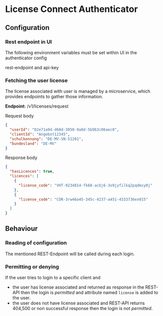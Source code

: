 # License Connect Authenticator

## Configuration

### Rest endpoint in UI

The following environment variables must be set within UI in the authenticator config

rest-endpoint and api-key

### Fetching the user license

The license associated with user is managed by a microservice, which provides endpoints to gather those information.

**Endpoint:** <hostname>/v1/licenses/request

Request body

```json
{
  "userId": "02e71a9d-d68d-3050-9a0d-5b963c06aec0",
  "clientId": "Angebot12345",
  "schulkennung": "DE-MV-SN-51201",
  "bundesland": "DE-MV"
}
```

Response body

```json
{
  "hasLicences": true,
  "licences": [
    {
      "license_code": "VHT-9234814-fk68-acbj6-3o9jyfilkq2pqdmxy0j"
    },
    {
      "license_code": "COR-3rw46a45-345c-4237-a451-4333736ex015"
    }
  ]
}
```

## Behaviour

### Reading of configuration

The mentioned REST-Endpoint will be called during each login.

### Permitting or denying

If the user tries to login to a specific client and

* the user has license associated and returned as response in the REST-API then the login is  _permitted_ and attribute named `license` is added to the user.
* the user does not have license associated and REST-API returns 404,500 or non successful response then the login is not _permitted_.
